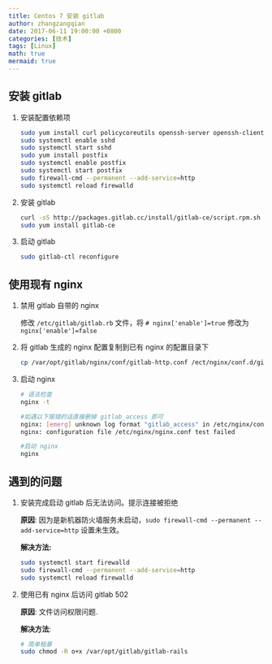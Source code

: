 ```yaml
---
title: Centos 7 安装 gitlab
author: zhangzangqian
date: 2017-06-11 19:00:00 +0800
categories: [技术]
tags: [Linux]
math: true
mermaid: true
---
```


## 安装 gitlab

1. 安装配置依赖项

    ```bash
    sudo yum install curl policycoreutils openssh-server openssh-clients
    sudo systemctl enable sshd
    sudo systemctl start sshd
    sudo yum install postfix
    sudo systemctl enable postfix
    sudo systemctl start postfix
    sudo firewall-cmd --permanent --add-service=http
    sudo systemctl reload firewalld
    ```


2. 安装 gitlab

    ```bash
    curl -sS http://packages.gitlab.cc/install/gitlab-ce/script.rpm.sh | sudo bash
    sudo yum install gitlab-ce
    ```

3. 启动 gitlab

    ```bash
    sudo gitlab-ctl reconfigure
    ```

## 使用现有 nginx

1. 禁用 gitlab 自带的 nginx
    
    修改 `/etc/gitlab/gitlab.rb` 文件，将 `# nginx['enable']=true` 修改为 `nginx['enable']=false`

2. 将 gitlab 生成的 nginx 配置复制到已有 nginx 的配置目录下

    ```bash
    cp /var/opt/gitlab/nginx/conf/gitlab-http.conf /ect/nginx/conf.d/gitlab-http.conf
    ```

3. 启动 nginx

    ```bash
    # 语法检查
    nginx -t

    #如遇以下报错的话直接删掉 gitlab_access 即可
    nginx: [emerg] unknown log format "gitlab_access" in /etc/nginx/conf.d/gitlab-test.conf:58
    nginx: configuration file /etc/nginx/nginx.conf test failed 
    
    #启动 nginx
    nginx
    ```
## 遇到的问题

1. 安装完成启动 gitlab 后无法访问。提示连接被拒绝

    **原因**: 因为是新机器防火墙服务未启动，`sudo firewall-cmd --permanent --add-service=http` 设置未生效。
    
    **解决方法:**
    ```bash
    sudo systemctl start firewalld
    sudo firewall-cmd --permanent --add-service=http
    sudo systemctl reload firewalld
    ```

2. 使用已有 nginx 后访问 gitlab 502

    **原因**: 文件访问权限问题.

    **解决方法**:
    ```bash
    # 简单粗暴
    sudo chmod -R o+x /var/opt/gitlab/gitlab-rails
    ```